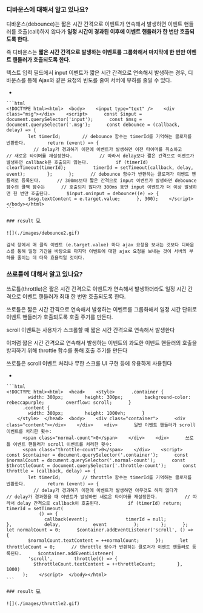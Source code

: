 ### 디바운스에 대해서 알고 있나요?

디바운스(debounce)는 짧은 시간 간격으로 이벤트가 연속해서 발생하면 이벤트 핸들러를 호출(call)하지 않다가 **일정 시간이 경과된 이후에 이벤트 핸들러가 한 번만 호출되도록 한다.**

즉 디바운스는 **짧은 시간 간격으로 발생하는 이벤트를 그룹화해서 마지막에 한 번만 이벤트 핸들러가 호출되도록 한다.**

텍스트 입력 필드에서 input 이벤트가 짧은 시간 간격으로 연속해서 발생하는 경우, 디바운스를 통해 Ajax와 같은 요청의 빈도를 줄여 서버에 부하를 줄일 수 있다.

-

    ```html
    <!DOCTYPE html><html>  <body>    <input type="text" />    <div class="msg"></div>    <script>      const $input = document.querySelector('input');      const $msg = document.querySelector('.msg');      const debounce = (callback, delay) => {
            let timerId;        // debounce 함수는 timerId를 기억하는 클로저를 반환한다.        return (event) => {
              // delay가 경과하기 이전에 이벤트가 발생하면 이전 타이머를 취소하고          // 새로운 타이머를 재설정한다.          // 따라서 delay보다 짧은 간격으로 이벤트가 발생하면 callback은 호출되지 않는다.          if (timerId) clearTimeout(timerId);          timerId = setTimeout(callback, delay, event);        };      };      // debounce 함수가 반환하는 클로저가 이벤트 핸들러로 등록된다.      // 300ms보다 짧은 간격으로 input 이벤트가 발생하면 debounce 함수의 콜백 함수는      // 호출되지 않다가 300ms 동안 input 이벤트가 더 이상 발생하면 한 번만 호출된다.      $input.oninput = debounce((e) => {
            $msg.textContent = e.target.value;      }, 300);    </script>  </body></html>
    ```

    ### result 💻

    ![](./images/debounce2.gif)

    검색 창에서 매 클릭 이벤트 (e.target.value) 마다 ajax 요청을 보내는 것보다 디바운스를 통해 일정 기간을 바탕으로 마지막 이벤트에 대한 ajax 요청을 보내는 것이 서버의 부하를 줄이는 데 더욱 효율적일 것이다.


### 쓰로틀에 대해서 알고 있나요?

쓰로틀(throttle)은 짧은 시간 간격으로 이벤트가 연속해서 발생하더라도 일정 시간 간격으로 이벤트 핸들러가 최대 한 번만 호출되도록 한다.

쓰로틀은 짧은 시간 간격으로 연속해서 발생하는 이벤트를 그룹화해서 일정 시간 단위로 이벤트 핸들러가 호출되도록 호출 주기를 만든다.

scroll 이벤트는 사용자가 스크롤할 때 짧은 시간 간격으로 연속해서 발생한다

이처럼 짧은 시간 간격으로 연속해서 발생하는 이벤트의 과도한 이벤트 핸들러의 호출을 방지하기 위해 throttle 함수를 통해 호출 주기를 만든다

쓰로틀은 scroll 이벤트 처리나 무한 스크롤 UI 구현 등에 유용하게 사용된다

-

    ```html
    <!DOCTYPE html><html>  <head>    <style>      .container {
            width: 300px;        height: 300px;        background-color: rebeccapurple;        overflow: scroll;      }
          .content {
            width: 300px;        height: 1000vh;      }
        </style>  </head>  <body>    <div class="container">      <div class="content"></div>    </div>    <div>      일반 이벤트 핸들러가 scroll 이벤트를 처리한 횟수:
          <span class="normal-count">0</span>    </div>    <div>      쓰로틀 이벤트 핸들러가 scroll 이벤트를 처리한 횟수:
          <span class="throttle-count">0</span>    </div>    <script>      const $container = document.querySelector('.container');      const $normalCount = document.querySelector('.normal-count');      const $throttleCount = document.querySelector('.throttle-count');      const throttle = (callback, delay) => {
            let timerId;        // throttle 함수는 timerId를 기억하는 클로저를 반환한다.        return (event) => {
              // delay가 경과하기 이전에 이벤트가 발생하면 아무것도 하지 않다가          // delay가 경과했을 때 이벤트가 발생하면 새로운 타이머를 재설정한다.          // 따라서 delay 간격으로 callback이 호출된다.          if (timerId) return;          timerId = setTimeout(
                () => {
                  callback(event);              timerId = null;            },            delay,            event          );        };      };      let normalCount = 0;      $container.addEventListener('scroll', () => {
            $normalCount.textContent = ++normalCount;      });      let throttleCount = 0;      // throttle 함수가 반환하는 클로저가 이벤트 핸들러로 등록된다.      $container.addEventListener(
            'scroll',        throttle(() => {
              $throttleCount.textContent = ++throttleCount;        }, 1000)
          );    </script>  </body></html>
    ```

    ### result 💻

    ![](./images/throttle2.gif)